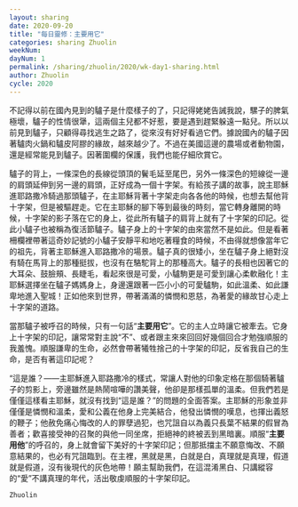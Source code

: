 ```yaml
---
layout: sharing
date: 2020-09-20
title: "每日靈修：主要用它"
categories: sharing Zhuolin
weekNum: 
dayNum: 1
permalink: /sharing/zhuolin/2020/wk-day1-sharing.html
author: Zhuolin
cycle: 2020
---
```


不記得以前在國內見到的驢子是什麼樣子的了，只記得姥姥告誡我說，騾子的脾氣極壞，驢子的性情很犟，這兩個主兒都不好惹，要是遇到趕緊躲遠一點兒。所以以前見到驢子，只顧得尋找逃生之路了，從來沒有好好看過它們。據說國內的驢子因著驢肉火鍋和驢皮阿膠的緣故，越來越少了。不過在美國這邊的農場或者動物園，還是經常能見到驢子。因著圍欄的保護，我們也能仔細欣賞它。  

驢子的背上，一條深色的長線從頭頂的鬢毛延至尾巴，另外一條深色的短線從一邊的肩頭延伸到另一邊的肩頭，正好成為一個十字架。有給孩子講的故事，說主耶穌進耶路撒冷騎過那頭驢子，在主耶穌背著十字架走向各各他的時候，也想去幫他背十字架，但是被驅趕走。它在主耶穌的腳下等到最後的時刻，當它轉身離開的時候，十字架的影子落在它的身上，從此所有驢子的肩背上就有了十字架的印記。從此小驢子也被稱為復活節驢子。驢子身上的十字架的由來當然不是如此。但是看著柵欄裡帶著這奇妙記號的小驢子安靜平和地吃著糧食的時候，不由得就想像當年它的祖先，背著主耶穌進入耶路撒冷的場景。驢子真的很矮小，坐在驢子身上絕對沒有騎在馬背上的那種挺拔，也沒有在駱駝背上的那種高大。驢子的長相也因著它的大耳朵、鼓臉頰、長睫毛，看起來很是可愛，小驢駒更是可愛到讓心柔軟融化！主耶穌選擇坐在驢子媽媽身上，身邊還跟著一匹小小的可愛驢駒，如此溫柔、如此謙卑地進入聖城！正如他來到世界，帶著滿滿的憐憫和恩慈，為著愛的緣故甘心走上十字架的道路。  

當那驢子被呼召的時候，只有一句話“**主要用它**”。它的主人立時讓它被牽去。它身上十字架的印記，讓常常對主說“不”、或者跟主來來回回好幾個回合才勉強順服的我羞愧。順服謙卑的生命，必然會帶著犧牲捨己的十字架的印記，反省我自己的生命，是否有著這印記呢？  

“這是誰？——主耶穌進入耶路撒冷的樣式，常讓人對他的印象定格在那個騎著驢子的剪影上，旁邊雖然是熱鬧喧嘩的讚美聲，他卻是那樣孤單的溫柔。但我們若是僅僅這樣看主耶穌，就沒有找到“這是誰？”的問題的全面答案。主耶穌的形象並非僅僅是憐憫和溫柔，愛和公義在他身上完美結合，他發出憐憫的嘆息，也揮出義怒的鞭子；他赦免痛心悔改的人的罪孽過犯，也咒詛自以為義只長葉不結果的假冒為善者；歡喜接受神的召聚的與他一同坐席，拒絕神的終被丟到黑暗裏。順服“**主要用他**”的呼召的，身上就會留下美好的十字架印記；但那抵擋主不願意悔改、不願意結果的，也必有咒詛臨到。在主裡，黑就是黑，白就是白，真理就是真理，假道就是假道，沒有後現代的灰色地帶！願主幫助我們，在這混淆黑白、只講縱容的“愛”不講真理的年代，活出敬虔順服的十字架印記。  

`Zhuolin`  

